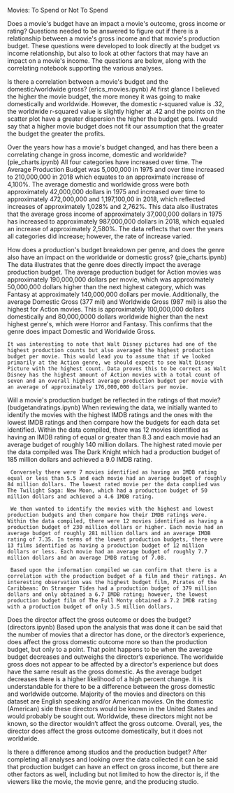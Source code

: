 Movies: To Spend or Not To Spend

Does a movie's budget have an impact a movie's outcome, gross income or rating?
     Questions needed to be answered to figure out if there is a relationship between a movie's gross income and that movie's production budget. These questions were developed to look directly at the budget vs income relationship, but also to look at other factors that may have an impact on a movie's income. The questions are below, along with the correlating notebook supporting the various analyses.

Is there a correlation between a movie's budget and the domestic/worldwide gross? (erics_movies.ipynb)
     At first glance I believed the higher the movie budget, the more money it was going to make domestically and worldwide. However, the domestic r-squared value is .32, the worldwide r-squared value is slightly higher at .42 and the points on the scatter plot have a greater dispersion the higher the budget gets. I would say that a higher movie budget does not fit our assumption that the greater the budget the greater the profits.

Over the years how has a movie's budget changed, and has there been a correlating change in gross income, domestic and worldwide?
(pie_charts.ipynb)
    All four categories have increased over time. The Average Production Budget was 5,000,000 in 1975 and over time increased to 210,000,000 in 2018 which equates to an approximate increase of 4,100%. The average domestic and worldwide gross were both approximately 42,000,000 dollars in 1975 and increased over time to approximately 472,000,000 and 1,197,100,00 in 2018, which reflected increases of approximately 1,028% and 2,762%. This data also illustrates that the average gross income of approximately 37,000,000 dollars in 1975 has increased to approximately 987,000,000 dollars in 2018, which equaled an increase of approximately 2,580%. The data reflects that over the years all categories did increase; however, the rate of increase varied. 

How does a production's budget breakdown per genre, and does the genre also have an impact on the worldwide or domestic gross?
(pie_charts.ipynb)
    The data illustrates that the genre does directly impact the average production budget. The average production budget for Action movies was approximately 190,000,000 dollars per movie, which was approximately 50,000,000 dollars higher than the next highest category, which was Fantasy at approximately 140,000,000 dollars per movie. Additionally, the average Domestic Gross (377 mil) and Worldwide Gross (987 mil) is also the highest for Action movies. This is approximately 100,000,000 dollars domestically and 80,000,0000 dollars worldwide higher than the next highest genre's, which were Horror and Fantasy. This confirms that the genre does impact Domestic and Worldwide Gross. 

    It was interesting to note that Walt Disney pictures had one of the highest production counts but also averaged the highest production budget per movie. This would lead you to assume that if we looked primarily at the Action genre, we should expect to see Walt Disney Picture with the highest count. Data proves this to be correct as Walt Disney has the highest amount of Action movies with a total count of seven and an overall highest average production budget per movie with an average of approximately 176,000,000 dollars per movie. 

Will a movie's production budget be reflected in the ratings of that movie? (budgetandratings.ipynb)
     When reviewing the data, we initially wanted to identify the movies with the highest IMDB ratings and the ones with the lowest IMDB ratings and then compare how the budgets for each data set identified. Within the data compiled, there was 12 movies identified as having an IMDB rating of equal or greater than 8.3 and each movie had an average budget of roughly 140 million dollars. The highest rated movie per the data compiled was The Dark Knight which had a production budget of 185 million dollars and achieved a 9.0 IMDB rating.

     Conversely there were 7 movies identified as having an IMDB rating equal or less than 5.5 and each movie had an average budget of roughly 84 million dollars. The lowest rated movie per the data complied was The Twilight Saga: New Moon, which had a production budget of 50 million dollars and achieved a 4.6 IMDB rating.

     We then wanted to identify the movies with the highest and lowest production budgets and then compare how their IMDB ratings were. Within the data compiled, there were 12 movies identified as having a production budget of 230 million dollars or higher. Each movie had an average budget of roughly 281 million dollars and an average IMDB rating of 7.35. In terms of the lowest production budgets, there were 13 films identified as having a production budget of 12 million dollars or less. Each movie had an average budget of roughly 7.7 million dollars and an average IMDB rating of 7.08.

     Based upon the information compiled we can confirm that there is a correlation with the production budget of a film and their ratings. An interesting observation was the highest budget film, Pirates of the Caribbean: On Stranger Tides had a production budget of 379 million dollars and only obtained a 6.7 IMDB rating; however, the lowest production budget film of The Full Monty obtained a 7.2 IMDB rating with a production budget of only 3.5 million dollars.

Does the director affect the gross outcome or does the budget? (directors.ipynb)
     Based upon the analysis that was done it can be said that the number of movies that a director has done, or the director’s experience, does affect the gross domestic outcome more so than the production budget, but only to a point. That point happens to be when the average budget decreases and outweighs the director’s experience. The worldwide gross does not appear to be affected by a director's experience but does have the same result as the gross domestic. As the average budget decreases there is a higher likelihood of a high percent change. It is understandable for there to be a difference between the gross domestic and worldwide outcome. Majority of the movies and directors on this dataset are English speaking and/or American movies. On the domestic (American) side these directors would be known in the United States and would probably be sought out. Worldwide, these directors might not be known, so the director wouldn’t affect the gross outcome. Overall, yes, the director does affect the gross outcome domestically, but it does not worldwide.

Is there a difference among studios and the production budget?
     After completing all analyses and looking over the data collected it can be said that production budget can have an effect on gross income, but there are other factors as well, including but not limited to how the director is, if the viewers like the movie, the movie genre, and the producing studio.